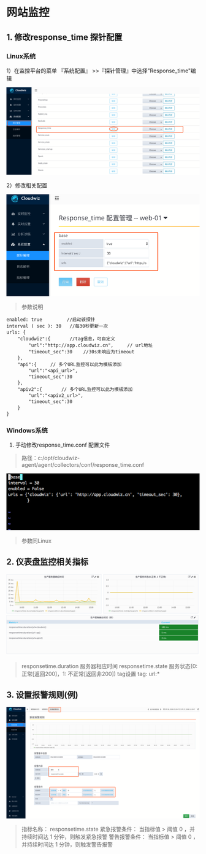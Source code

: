 # 网站监控

## 1. 修改response_time 探针配置


### Linux系统
    
1）在监控平台的菜单 『系统配置』 >>『探针管理』中选择"Response_time"编辑

![](/part4/images/response_time1.png)

2）修改相关配置

![](/part4/images/response_time2.png)

> 参数说明

```
enabled: true         //启动该探针
interval ( sec ): 30   //每30秒更新一次
urls: {
	"cloudwiz":{       //tag信息，可自定义
		"url":"http://app.cloudwiz.cn", 	// url地址
		"timeout_sec":30 	//30s未响应为timeout
	},
	"api":{		// 多个URL监控可以此为模板添加
		"url":"<api_url>",
		"timeout_sec":30
	},
	"apiv2":{		// 多个URL监控可以此为模板添加
		"url":"<apiv2_url>",
		"timeout_sec":30
	}
}
```

### Windows系统

1) 手动修改response_time.conf 配置文件
> 路径：c:/opt/cloudwiz-agent/agent/collectors/conf/response_time.conf

![](/part4/images/response_time3.png)

> 参数同Linux

## 2. 仪表盘监控相关指标

![](/part4/images/response_time4.png)

> responsetime.duration 服务器相应时间 
> responsetime.state 服务状态(0: 正常[返回200]，1: 不正常[返回非200]) 
> tag设置 tag: url:*

## 3. 设置报警规则(例)

![](/part4/images/response_time5.png)

> 指标名称： responsetime.state
> 紧急报警条件： 当指标值 > 阈值 0 ，并持续时间达 1 分钟，则触发紧急报警
> 警告报警条件： 当指标值 > 阈值 0 ，并持续时间达 1 分钟，则触发警告报警